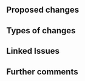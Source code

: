 <!-- HTML Comments can be left in place or removed, dealers choice. They are present simply to guide you on your pull-request journey. --> 
## Proposed changes

<!-- 

Describe the big picture of your changes here to communicate to the maintainers why we should accept this pull request. If it fixes a bug or resolves a feature request, be sure to link to that issue.

-->

## Types of changes

<!-- 

What types of changes does your code introduce to Rancher?
- Bugfix (non-breaking change which fixes an issue)
- New feature (non-breaking change which adds functionality)
- Breaking change (fix or feature that would cause existing functionality to not work as expected)

-->

## Linked Issues

<!--

Link any related issues, pull-requests, or commit hashes that are relavent to this pull-request.

If you are opening a PR without a corresponding issue create an issue before you do. This will help QA massively. PR's opened without linked issues will not be merged until an issue is created and linked here. 

--> 

## Further comments

<!-- 

If this is a relatively large or complex change, kick off the discussion by explaining why you chose the solution you did and what alternatives you considered, etc... 

-->
